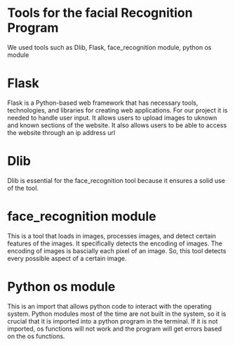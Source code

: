 # Tools for the facial Recognition Program
We used tools such as Dlib, Flask, face_recognition module, python os module

# Flask
Flask is a Python-based web framework that has necessary tools, technologies, and libraries for creating web applications. For our project it is needed to handle user input. It allows users to upload images to uknown and known sections of the website. It also allows users to be able to access the website through an ip address url 

# Dlib 
Dlib is essential for the face_recognition tool because it ensures a solid use of the tool.

# face_recognition module 
This is a tool that loads in images, processes images, and detect certain features of the images. It specifically detects the encoding of images. The encoding of images is bascially each pixel of an image. So, this tool detects every possible aspect of a certain image.

# Python os module 
This is an import that allows python code to interact with the operating system. Python modules most of the time are not built in the system, so it is crucial that it is imported into a python program in the terminal. If it is not imported, os functions will not work and the program will get errors based on the os functions. 
